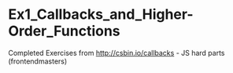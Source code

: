 # Ex1_Callbacks_and_Higher-Order_Functions
Completed Exercises from http://csbin.io/callbacks - JS hard parts (frontendmasters)
